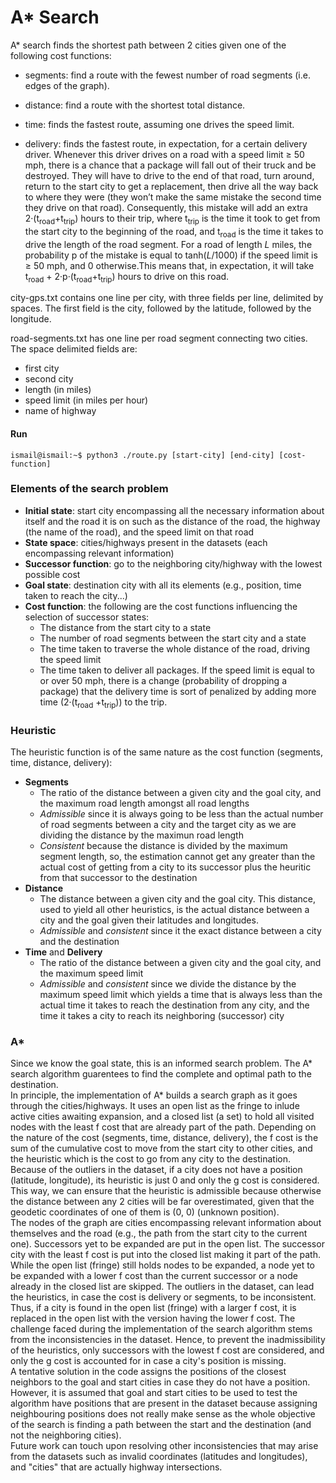 # A* Search

A* search finds the shortest path between 2 cities given one of the following cost functions:

- segments: find a route with the fewest number of road segments (i.e. edges of the graph).

- distance: find a route with the shortest total distance.

- time: finds the fastest route, assuming one drives the speed limit.

- delivery: finds the fastest route, in expectation, for a certain delivery driver. Whenever this driver drives on a road with a speed limit ≥ 50 mph, there is a chance that a package will fall out of their truck and be destroyed. They will have to drive to the end of that road, turn around, return to the start city to get a replacement, then drive all the way back to where they were (they won’t make the same mistake the second time they drive on that road).
Consequently, this mistake will add an extra 2·(t<sub>road</sub>+t<sub>trip</sub>) hours to their trip, where t<sub>trip</sub> is the time it took to get from the start city to the beginning of the road, and t<sub>road</sub> is the time it takes to drive the length of the road segment. 
For a road of length _L_ miles, the probability p of the mistake is equal to tanh(_L_/1000) if the speed limit is ≥ 50 mph, and 0 otherwise.This means that, in expectation, it will take t<sub>road</sub> + 2·p·(t<sub>road</sub>+t<sub>trip</sub>) hours to drive on this road.

city-gps.txt contains one line per city, with three fields per line, 
delimited by spaces. The first field is the city, followed by the latitude,
followed by the longitude.

road-segments.txt has one line per road segment connecting two cities.
The space delimited fields are:

- first city
- second city
- length (in miles)
- speed limit (in miles per hour)
- name of highway

#### Run
```console
ismail@ismail:~$ python3 ./route.py [start-city] [end-city] [cost-function]
```

### Elements of the search problem
- **Initial state**: start city encompassing all the necessary information about itself and the road it is on such as the distance of the road, the highway (the name of the road), and the speed limit on that road
- **State space**:  cities/highways present in the datasets (each encompassing relevant information)
- **Successor function**: go to the neighboring city/highway with the lowest possible cost
- **Goal state**: destination city with all its elements (e.g., position, time taken to reach the city...)
- **Cost function**: the following are the cost functions influencing the selection of successor states:
    - The distance from the start city to a state
    - The number of road segments between the start city and a state
    - The time taken to traverse the whole distance of the road, driving the speed limit
    - The time taken to deliver all packages. If the speed limit is equal to or over 50 mph, there is a change (probability of dropping a package) that the delivery time is sort of penalized by adding more time (2·(t<sub>road</sub> +t<sub>trip</sub>)) to the trip.  
### Heuristic
The heuristic function is of the same nature as the cost function (segments, time, distance, delivery):
- **Segments**
    - The ratio of the distance between a given city and the goal city, and the maximum road length amongst all road lengths
    - *Admissible* since it is always going to be less than the actual number of road segments between a city and the target city as we are dividing the distance by the maximun road length
    - *Consistent* because the distance is divided by the maximum segment length, so, the estimation cannot get any greater than the actual cost of getting from a city to its successor plus the heuritic from that successor to the destination
- **Distance**
    - The distance between a given city and the goal city. This distance, used to yield all other heuristics, is the actual distance between a city and the goal given their latitudes and longitudes. 
    - *Admissible* and *consistent* since it the exact distance between a city and the destination
- **Time** and **Delivery**
    - The ratio of the distance between a given city and the goal city, and the maximum speed limit
    - *Admissible* and *consistent* since we divide the distance by the maximum speed limit which yields a time that is always less than the actual time it takes to reach the destination from any city, and the time it takes a city to reach its neighboring (successor) city
### A*
Since we know the goal state, this is an informed search problem. The A* search algorithm guarentees to find the complete and optimal path to the destination.  
In principle, the implementation of A* builds a search graph as it goes through the cities/highways. It uses an open list as the fringe to inlude active cities awaiting expansion, and a closed list (a set) to hold all visited nodes with the least f cost that are already part of the path. Depending on the nature of the cost (segments, time, distance, delivery), the f cost is the sum of the cumulative cost to move from the start city to other cities, and the heuristic which is the cost to go from any city to the destination. Because of the outliers in the dataset, if a city does not have a position (latitude, longitude), its heuristic is just 0 and only the g cost is considered. This way, we can ensure that the heuristic is admissible because otherwise the distance between any 2 cities will be far overestimated, given that the geodetic coordinates of one of them is (0, 0) (unknown position).  
The nodes of the graph are cities encompassing relevant information about themselves and the road (e.g., the path from the start city to the current one). Successors yet to be expanded are put in the open list. The successor city with the least f cost is put into the closed list making it part of the path. While the open list (fringe) still holds nodes to be expanded, a node yet to be expanded with a lower f cost than the current successor or a node already in the closed list are skipped. The outliers in the dataset, can lead the heuristics, in case the cost is delivery or segments, to be inconsistent. Thus, if a city is found in the open list (fringe) with a larger f cost, it is replaced in the open list with the version having the lower f cost.
The challenge faced during the implementation of the search algorithm stems from the inconsistencies in the dataset. Hence, to prevent the inadmissibility of the heuristics, only successors with the lowest f cost are considered, and only the g cost is accounted for in case a city's position is missing.  
A tentative solution in the code assigns the positions of the closest neighbors to the goal and start cities in case they do not have a position. However, it is assumed that goal and start cities to be used to test the algorithm have positions that are present in the dataset because assigning neighbouring positions does not really make sense as the whole objective of the search is finding a path between the start and the destination (and not the neighboring cities).  
Future work can touch upon resolving other inconsistencies that may arise from the datasets such as invalid coordinates (latitudes and longitudes), and "cities" that are actually highway intersections.